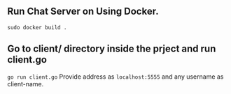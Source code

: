 ## Run Chat Server on Using Docker.
`sudo docker build . `

## Go to client/ directory inside the prject and run client.go
`go run client.go`
Provide address as `localhost:5555` and any username as client-name. 

